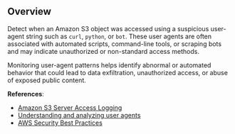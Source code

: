 ## Overview

Detect when an Amazon S3 object was accessed using a suspicious user-agent string such as `curl`, `python`, or `bot`. These user agents are often associated with automated scripts, command-line tools, or scraping bots and may indicate unauthorized or non-standard access methods.

Monitoring user-agent patterns helps identify abnormal or automated behavior that could lead to data exfiltration, unauthorized access, or abuse of exposed public content.

**References**:
- [Amazon S3 Server Access Logging](https://docs.aws.amazon.com/AmazonS3/latest/userguide/ServerLogs.html)
- [Understanding and analyzing user agents](https://developer.mozilla.org/en-US/docs/Web/HTTP/Headers/User-Agent)
- [AWS Security Best Practices](https://docs.aws.amazon.com/wellarchitected/latest/security-pillar/security-pillar.html)

